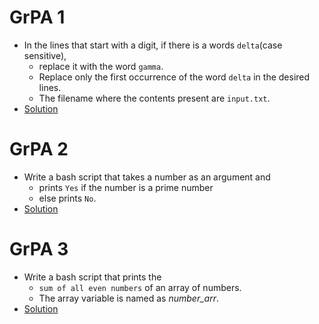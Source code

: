 # GrPA 1
* In the lines that start with a digit, if there is a words `delta`(case sensitive),
  * replace it with the word `gamma`.
  * Replace only the first occurrence of the word `delta` in the desired lines.
  * The filename where the contents present are `input.txt`.
* [Solution](https://github.com/alokg-812/IIT-Madras/blob/main/SystemCommands/Week7/GrPA/grpa1.bash)



# GrPA 2
* Write a bash script that takes a number as an argument and
  * prints `Yes` if the number is a prime number
  * else prints `No`.
* [Solution](https://github.com/alokg-812/IIT-Madras/blob/main/SystemCommands/Week7/GrPA/grpa2.bash)


# GrPA 3
* Write a bash script that prints the
  * `sum of all even numbers` of an array of numbers.
  * The array variable is named as *number_arr*.
* [Solution](https://github.com/alokg-812/IIT-Madras/blob/main/SystemCommands/Week7/GrPA/grpa3.bash)














